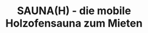 ---
title: "SAUNA(H) - die mobile Holzofensauna zum Mieten"
url: /mainleus/sauna-h-die-mobile-holzofensauna-zum-mieten/
shop: Mieten
---